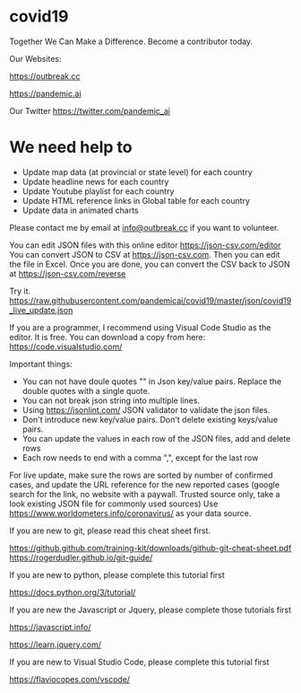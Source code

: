 # covid19

Together We Can Make a Difference. Become a contributor today.

Our Websites:

https://outbreak.cc

https://pandemic.ai

Our Twitter
https://twitter.com/pandemic_ai

# We need help to
- Update map data (at provincial or state level) for each country
- Update headline news for each country
- Update Youtube playlist for each country
- Update HTML reference links in Global table for each country
- Update data in animated charts

Please contact me by email at info@outbreak.cc if you want to volunteer.

You can edit JSON files with this online editor https://json-csv.com/editor
You can convert JSON to CSV at https://json-csv.com. Then you can edit the file in Excel. Once you are done, you can convert the CSV back to JSON at https://json-csv.com/reverse

Try it.  https://raw.githubusercontent.com/pandemicai/covid19/master/json/covid19_live_update.json

If you are a programmer, I recommend using Visual Code Studio as the editor. It is free. You can download a copy from here:
https://code.visualstudio.com/

Important things:
- You can not have doule quotes "" in Json key/value pairs. Replace the double quotes with a single quote.
- You can not break json string into multiple lines.
- Using https://jsonlint.com/ JSON validator to validate the json files.
- Don't introduce new key/value pairs. Don't delete existing keys/value pairs.
- You can update the values in each row of the JSON files, add and delete rows
- Each row needs to end with a comma ",", except for the last row

For live update, make sure the rows are sorted by number of confirmed cases, and update the URL reference for the new reported cases (google search for the link, no website with a paywall. Trusted source only, take a look existing JSON file for commonly used sources)
Use  https://www.worldometers.info/coronavirus/ as your data source.

If you are new to git, please read this cheat sheet first.

https://github.github.com/training-kit/downloads/github-git-cheat-sheet.pdf
https://rogerdudler.github.io/git-guide/

If you are new to python, please complete this tutorial first

https://docs.python.org/3/tutorial/

If you are new the Javascript or Jquery, please complete those tutorials first

https://javascript.info/

https://learn.jquery.com/

If you are new to Visual Studio Code, please complete this tutorial first

https://flaviocopes.com/vscode/

